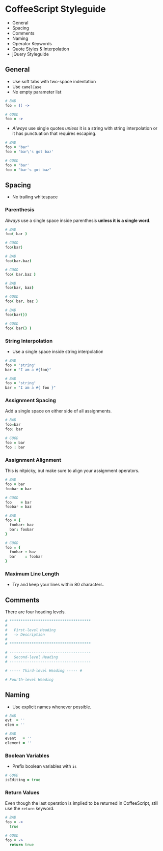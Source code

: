CoffeeScript Styleguide
=======================

- General
- Spacing
- Comments
- Naming
- Operator Keywords
- Quote Styles & Interpolation
- jQuery Styleguide

General
-------

- Use soft tabs with two-space indentation
- Use `camelCase`
- No empty parameter list

```coffeescript
# BAD
foo = () ->

# GOOD
foo = ->
```

- _Always_ use single quotes _unless_ it is a string with string interpolation or it has punctuation that requires escaping.

```coffeescript
# BAD
foo = "bar"
foo = 'bar\'s got baz'

# GOOD
foo = 'bar'
foo = "bar's got baz"
```

Spacing
-------

- No trailing whitespace

### Parenthesis

_Always_ use a single space inside parenthesis **unless it is a single word**.

```coffeescript
# BAD
foo( bar )

# GOOD
foo(bar)

# BAD
foo(bar.baz)

# GOOD
foo( bar.baz )

# BAD
foo(bar, baz)

# GOOD
foo( bar, baz )

# BAD
foo(bar())

# GOOD
foo( bar() )
```

### String Interpolation

- Use a single space inside string interpolation

```coffeescript
# BAD
foo = 'string'
bar = "I am a #{foo}"

# BAD
foo = 'string'
bar = "I am a #{ foo }"
```

### Assignment Spacing

Add a single space on either side of all assignments.

```coffeescript
# BAD
foo=bar
foo: bar

# GOOD
foo = bar
foo : bar
```

### Assignment Alignment

This is nitpicky, but make sure to align your assignment operators.

```coffeescript
# BAD
foo = bar
foobar = baz

# GOOD
foo    = bar
foobar = baz

# BAD
foo = {
  foobar: baz
  bar: foobar
}

# GOOD
foo = {
  foobar : baz
  bar    : foobar
}
```

### Maximum Line Length

- Try and keep your lines within 80 characters.

Comments
--------

There are four heading levels.

```coffeescript
# *************************************
#
#   First-level Heading
#   -> Description
#
# *************************************

# -------------------------------------
#   Second-level Heading
# -------------------------------------

# ----- Third-level Heading ----- #

# Fourth-level Heading
```

Naming
------

- Use explicit names whenever possible.

```coffeescript
# BAD
evt  = ''
elem = ''

# BAD
event   = ''
element = ''
```

### Boolean Variables

- Prefix boolean variables with `is`

```coffeescript
# GOOD
isEditing = true
```

### Return Values

Even though the last operation is implied to be returned in CoffeeScript, still use the `return` keyword.

```coffeescript
# BAD
foo = ->
  true

# GOOD
foo = ->
  return true
```

